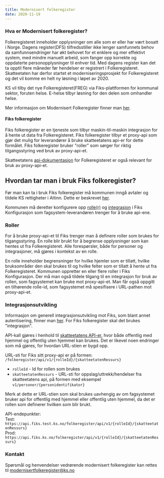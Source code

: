 ```yaml
---
title: Modernisert folkeregister
date: 2020-11-19
---
```

### Hva er Modernisert folkeregister?

Folkeregisteret inneholder opplysninger om alle som er eller har vært bosatt i Norge. Dagens register(DFS) tilfredsstiller ikke lenger samfunnets behov da samfunnsendringer har økt behovet for et enklere og mer effektivt system, med mindre manuelt arbeid, som fanger opp korrekte og oppdaterte personopplysninger til enhver tid. Med dagens register kan det ta opptil flere måneder før hendelser er registrert i Folkeregisteret. Skatteetaten har derfor startet et moderniseringsprosjekt for Folkeregisteret og det vil komme en helt ny løsning i løpet av 2020.

KS vil tilby det nye Folkeregisteret(FREG) via Fiks-plattformen for kommunal sektor, foruten helse. E-helse tilbyr løsning for den delen som omhandler helse.

Mer informasjon om Modernisert Folkeregister finner man [her](https://www.ks.no/fagomrader/digitalisering/utviklingsprosjekter/modernisert-folkeregister).

#### Fiks folkeregister

Fiks folkeregister er en tjeneste som tilbyr maskin-til-maskin integrasjon for å hente ut data fra Folkeregisteret. Fiks folkeregister tilbyr et proxy-api som gjør det mulig for leverandører å bruke skatteetatens api-er for dette formålet.
Fiks folkeregister bruker "roller" som sørger for riktig tilgangsstyring ved bruk av proxy-api-et.

Skatteetatens [api-dokumentasjon](https://skatteetaten.github.io/folkeregisteret-api-dokumentasjon/om-tjenestene/) for Folkeregisteret er også relevant for bruk av proxy-api-et.

## Hvordan tar man i bruk Fiks folkeregister?

Før man kan ta i bruk Fiks folkeregister må kommunen inngå avtaler og tildele KS rettigheter i Altinn. Dette er beskrevet [her](https://svarut.wordpress.com/fiks/fiks-folkeregister/).
 
Kommunen må deretter konfigurere opp [rolle(r)](https://ks-no.github.io/fiks-plattform/modernisert-folkeregister/#roller) og [integrasjon](https://ks-no.github.io/fiks-plattform/modernisert-folkeregister/#integrasjonsutvikling) i Fiks Konfigurasjon som fagsystem-leverandøren trenger for å bruke api-ene.
 
### Roller
For å bruke proxy-api-et til Fiks trenger man å definere roller som brukes for tilgangsstyring. 
En rolle blir brukt for å begrense opplysninger som kan hentes ut fra Folkeregisteret. Alle forespørsler, både for personer og integrasjoner, må gjøres i kontekst av en rolle. 

En rolle inneholder begrensninger for hvilke hjemler som er tillatt, hvilke bruksområder den skal brukes til og hvilke felter som er tillatt å hente ut fra Folkeregisteret.
Kommunen oppretter en eller flere roller i Fiks Konfigurasjon. Der må man også tildele tilgang til en integrasjon for bruk av rollen, som fagsystemet kan bruke mot proxy-api-et. 
Man får også oppgitt en tilhørende rolle-id, som fagsystemet må spesifisere i URL-pathen mot proxy-api-et.

### Integrasjonsutvikling

Informasjon om generell integrasjonsutvikling mot Fiks, som blant annet autentisering, finner man [her](https://ks-no.github.io/fiks-plattform/integrasjoner/). For Fiks folkeregister skal det brukes "integrasjon".

API-kall gjøres i henhold til [skatteetatens API-er](https://app.swaggerhub.com/organizations/Skatteetaten_FREG), hvor både offentlig med hjemmel og offentlig uten hjemmel kan brukes. 
Det er likevel noen endringer som må gjøres, for hvordan URL-stien er bygd opp.

URL-sti for Fiks sitt proxy-api er på formen:
```/folkeregister/api/v1/{rolleId}/{skatteetatenRessurs}```

- ```rolleId``` - Id for rollen som brukes
- ```skatteetatenRessurs``` - URL-sti for oppslag/uttrekk/hendelser fra skatteetatens api, på formen med eksempel ```v1/personer/{personidentifikator}```

Merk at dette er URL-stien som skal brukes uavhengig av om fagsystemet bruker api for offentlig med hjemmel eller offentlig uten hjemmel, da det er rollen som definerer hvilken som blir brukt.  

API-endepunkter: \
Test: ```https://api.fiks.test.ks.no/folkeregister/api/v1/{rolleId}/{skatteetatenRessurs}``` \
Prod: ```https://api.fiks.ks.no/folkeregister/api/v1/{rolleId}/{skatteetatenRessurs}```


### Kontakt
Spørsmål og henvendelser vedrørende modernisert folkeregister kan rettes til modernisertfolkeregister@ks.no
